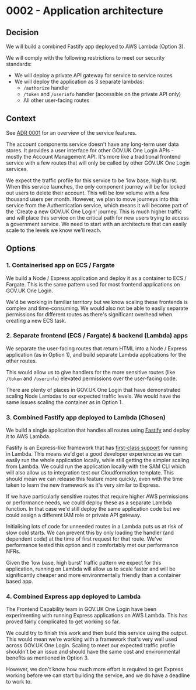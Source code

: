 # 0002 - Application architecture

## Decision

We will build a combined Fastify app deployed to AWS Lambda (Option 3).

We will comply with the following restrictions to meet our security standards:

- We will deploy a private API gateway for service to service routes
- We will deploy the application as 3 separate lambdas:
  - `/authorize` handler
  - `/token` and `/userinfo` handler (accessible on the private API only)
  - All other user-facing routes

## Context

See [ADR 0001](../adr/0001-initiative-description.md) for an overview of the service features.

The account components service doesn't have any long-term user data stores.
It provides a user interface for other GOV.UK One Login APIs - mostly the Account Management API.
It's more like a traditional frontend service with a few routes that will only be called by other GOV.UK One Login services.

We expect the traffic profile for this service to be 'low base, high burst.
When this service launches, the only component journey will be for locked out users to delete their account.
This will be low volume with a few thousand users per month.
However, we plan to move journeys into this service from the Authentication service, which means it will become part of the 'Create a new GOV.UK One Login' journey.
This is much higher traffic and will place this service on the critical path for new users trying to access a government service.
We need to start with an architecture that can easily scale to the levels we know we'll reach.

## Options

### 1. Containerised app on ECS / Fargate

We build a Node / Express application and deploy it as a container to ECS / Fargate.
This is the same pattern used for most frontend applications on GOV.UK One Login.

We'd be working in familiar territory but we know scaling these frontends is complex and time-consuming.
We would also not be able to easily separate permissions for different routes as there's significant overhead when creating a new ECS task.

### 2. Separate frontend (ECS / Fargate) & backend (Lambda) apps

We separate the user-facing routes that return HTML into a Node / Express application (as in Option 1), and build separate Lambda applications for the other routes.

This would allow us to give handlers for the more sensitive routes (like `/token` and `/userinfo`) elevated permissions over the user-facing code.

There are plenty of places in GOV.UK One Login that have demonstrated scaling Node Lambdas to our expected traffic levels.
We would have the same issues scaling the container as in Option 1.

### 3. Combined Fastify app deployed to Lambda (Chosen)

We build a single application that handles all routes using [Fastify](https://fastify.dev/) and deploy it to AWS Lambda.

Fastify is an Express-like framework that has [first-class support](https://github.com/fastify/aws-lambda-fastify) for running in Lambda.
This means we'd get a good developer experience as we can easily run the whole application locally, while still getting the simpler scaling from Lambda.
We could run the application locally with the SAM CLI which will also allow us to integration test our Cloudformation template.
This should mean we can release this feature more quickly, even with the time taken to learn the new framework as it's very similar to Express.

If we have particularly sensitive routes that require higher AWS permissions or performance needs, we could deploy these as a separate Lambda function.
In that case we'd still deploy the same application code but we could assign a different IAM role or private API gateway.

Initialising lots of code for unneeded routes in a Lambda puts us at risk of slow cold starts.
We can prevent this by only loading the handler (and dependent code) at the time of first request for that route.
We've performance tested this option and it comfortably met our performance NFRs.

Given the 'low base, high burst' traffic pattern we expect for this application, running on Lambda will allow us to scale faster
and will be significantly cheaper and more environmentally friendly than a container based app.

### 4. Combined Express app deployed to Lambda

The Frontend Capability team in GOV.UK One Login have been experimenting with running Express applications on AWS Lambda.
This has proved fairly complicated to get working so far.

We could try to finish this work and then build this service using the output.
This would mean we're working with a framework that's very well used across GOV.UK One Login.
Scaling to meet our expected traffic profile shouldn't be an issue and should have the same cost and environmental benefits as mentioned in Option 3.

However, we don't know how much more effort is required to get Express working before we can start building the service, and we do have a deadline to work to.
